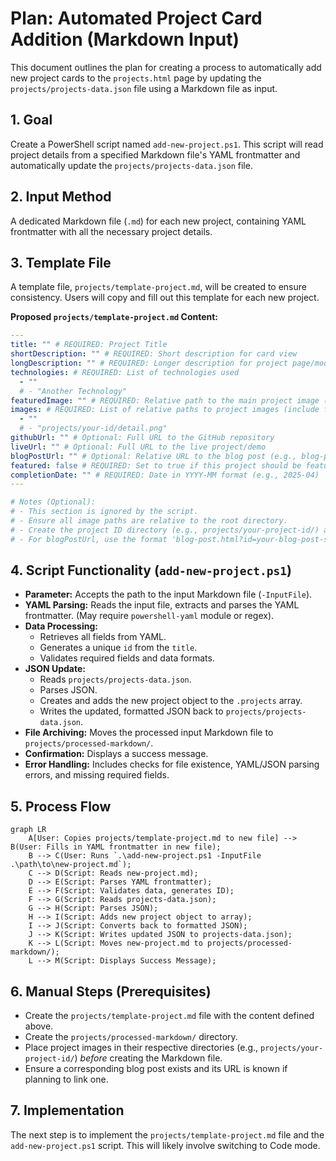 # Plan: Automated Project Card Addition (Markdown Input)

This document outlines the plan for creating a process to automatically add new project cards to the `projects.html` page by updating the `projects/projects-data.json` file using a Markdown file as input.

## 1. Goal

Create a PowerShell script named `add-new-project.ps1`. This script will read project details from a specified Markdown file's YAML frontmatter and automatically update the `projects/projects-data.json` file.

## 2. Input Method

A dedicated Markdown file (`.md`) for each new project, containing YAML frontmatter with all the necessary project details.

## 3. Template File

A template file, `projects/template-project.md`, will be created to ensure consistency. Users will copy and fill out this template for each new project.

**Proposed `projects/template-project.md` Content:**

```yaml
---
title: "" # REQUIRED: Project Title
shortDescription: "" # REQUIRED: Short description for card view
longDescription: "" # REQUIRED: Longer description for project page/modal
technologies: # REQUIRED: List of technologies used
  - ""
  # - "Another Technology"
featuredImage: "" # REQUIRED: Relative path to the main project image (e.g., projects/your-id/main.png)
images: # REQUIRED: List of relative paths to project images (include featuredImage again if desired)
  - ""
  # - "projects/your-id/detail.png"
githubUrl: "" # Optional: Full URL to the GitHub repository
liveUrl: "" # Optional: Full URL to the live project/demo
blogPostUrl: "" # Optional: Relative URL to the blog post (e.g., blog-post.html?id=your-post-id)
featured: false # REQUIRED: Set to true if this project should be featured prominently
completionDate: "" # REQUIRED: Date in YYYY-MM format (e.g., 2025-04)
---

# Notes (Optional):
# - This section is ignored by the script.
# - Ensure all image paths are relative to the root directory.
# - Create the project ID directory (e.g., projects/your-project-id/) and place images there first.
# - For blogPostUrl, use the format 'blog-post.html?id=your-blog-post-slug'.

```

## 4. Script Functionality (`add-new-project.ps1`)

*   **Parameter:** Accepts the path to the input Markdown file (`-InputFile`).
*   **YAML Parsing:** Reads the input file, extracts and parses the YAML frontmatter. (May require `powershell-yaml` module or regex).
*   **Data Processing:**
    *   Retrieves all fields from YAML.
    *   Generates a unique `id` from the `title`.
    *   Validates required fields and data formats.
*   **JSON Update:**
    *   Reads `projects/projects-data.json`.
    *   Parses JSON.
    *   Creates and adds the new project object to the `.projects` array.
    *   Writes the updated, formatted JSON back to `projects/projects-data.json`.
*   **File Archiving:** Moves the processed input Markdown file to `projects/processed-markdown/`.
*   **Confirmation:** Displays a success message.
*   **Error Handling:** Includes checks for file existence, YAML/JSON parsing errors, and missing required fields.

## 5. Process Flow

```mermaid
graph LR
    A[User: Copies projects/template-project.md to new file] --> B(User: Fills in YAML frontmatter in new file);
    B --> C(User: Runs `.\add-new-project.ps1 -InputFile .\path\to\new-project.md`);
    C --> D(Script: Reads new-project.md);
    D --> E(Script: Parses YAML frontmatter);
    E --> F(Script: Validates data, generates ID);
    F --> G(Script: Reads projects-data.json);
    G --> H(Script: Parses JSON);
    H --> I(Script: Adds new project object to array);
    I --> J(Script: Converts back to formatted JSON);
    J --> K(Script: Writes updated JSON to projects-data.json);
    K --> L(Script: Moves new-project.md to projects/processed-markdown/);
    L --> M(Script: Displays Success Message);
```

## 6. Manual Steps (Prerequisites)

*   Create the `projects/template-project.md` file with the content defined above.
*   Create the `projects/processed-markdown/` directory.
*   Place project images in their respective directories (e.g., `projects/your-project-id/`) *before* creating the Markdown file.
*   Ensure a corresponding blog post exists and its URL is known if planning to link one.

## 7. Implementation

The next step is to implement the `projects/template-project.md` file and the `add-new-project.ps1` script. This will likely involve switching to Code mode.